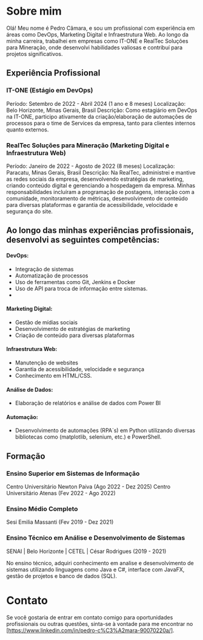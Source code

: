 

# Sobre mim
Olá! Meu nome é Pedro Câmara, e sou um profissional com experiência em áreas como DevOps, Marketing Digital e Infraestrutura Web. Ao longo da minha carreira, trabalhei em empresas como IT-ONE e RealTec Soluções para Mineração, onde desenvolvi habilidades valiosas e contribuí para projetos significativos.

## Experiência Profissional
### IT-ONE (Estágio em DevOps)
Período: Setembro de 2022 - Abril 2024 (1 ano e 8 meses)
Localização: Belo Horizonte, Minas Gerais, Brasil
Descrição:
Como estagiário em DevOps na IT-ONE, participo ativamente da criação/elaboração de automações de processos para o time de Services da empresa, tanto para clientes internos quanto externos.

### RealTec Soluções para Mineração (Marketing Digital e Infraestrutura Web)
Período: Janeiro de 2022 - Agosto de 2022 (8 meses)
Localização: Paracatu, Minas Gerais, Brasil
Descrição:
Na RealTec, administrei e mantive as redes sociais da empresa, desenvolvendo estratégias de marketing, criando conteúdo digital e gerenciando a hospedagem da empresa. Minhas responsabilidades incluíram a programação de postagens, interação com a comunidade, monitoramento de métricas, desenvolvimento de conteúdo para diversas plataformas e garantia de acessibilidade, velocidade e segurança do site.

## Ao longo das minhas experiências profissionais, desenvolvi as seguintes competências:

#### DevOps:
- Integração de sistemas
- Automatização de processos
- Uso de ferramentas como Git, Jenkins e Docker
- Uso de API para troca de informação entre sistemas.
- 
#### Marketing Digital:
- Gestão de mídias sociais
- Desenvolvimento de estratégias de marketing
- Criação de conteúdo para diversas plataformas
  
####  Infraestrutura Web:
- Manutenção de websites
- Garantia de acessibilidade, velocidade e segurança
- Conhecimento em HTML/CSS.

#### Análise de Dados:
- Elaboração de relatórios e análise de dados com Power BI

####  Automação:
- Desenvolvimento de automações (RPA´s) em Python utilizando diversas bibliotecas como (matplotlib, selenium, etc.) e PowerShell.

## Formação
### Ensino Superior em Sistemas de Informação
Centro Universitário Newton Paiva (Ago 2022 - Dez 2025)
Centro Universitário Atenas (Fev 2022 - Ago 2022)

### Ensino Médio Completo
Sesi Emilia Massanti (Fev 2019 - Dez 2021)

### Ensino Técnico em Análise e Desenvolvimento de Sistemas
SENAI | Belo Horizonte | CETEL | César Rodrigues (2019 - 2021)

No ensino técnico, adquiri conhecimento em analise e desenvolvimento de sistemas utilizando linguagens como Java e C#, interface com JavaFX, gestão de projetos e banco de dados (SQL).

# Contato
Se você gostaria de entrar em contato comigo para oportunidades profissionais ou outras questões, sinta-se à vontade para me encontrar no [https://www.linkedin.com/in/pedro-c%C3%A2mara-90070220a/].
